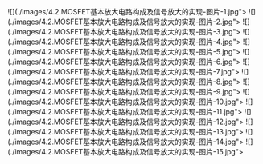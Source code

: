﻿![](./images/4.2.MOSFET基本放大电路构成及信号放大的实现-图片-1.jpg"></div>
![](./images/4.2.MOSFET基本放大电路构成及信号放大的实现-图片-2.jpg"></div>
![](./images/4.2.MOSFET基本放大电路构成及信号放大的实现-图片-3.jpg"></div>
![](./images/4.2.MOSFET基本放大电路构成及信号放大的实现-图片-4.jpg"></div>
![](./images/4.2.MOSFET基本放大电路构成及信号放大的实现-图片-5.jpg"></div>
![](./images/4.2.MOSFET基本放大电路构成及信号放大的实现-图片-6.jpg"></div>
![](./images/4.2.MOSFET基本放大电路构成及信号放大的实现-图片-7.jpg"></div>
![](./images/4.2.MOSFET基本放大电路构成及信号放大的实现-图片-8.jpg"></div>
![](./images/4.2.MOSFET基本放大电路构成及信号放大的实现-图片-9.jpg"></div>
![](./images/4.2.MOSFET基本放大电路构成及信号放大的实现-图片-10.jpg"></div>
![](./images/4.2.MOSFET基本放大电路构成及信号放大的实现-图片-11.jpg"></div>
![](./images/4.2.MOSFET基本放大电路构成及信号放大的实现-图片-12.jpg"></div>
![](./images/4.2.MOSFET基本放大电路构成及信号放大的实现-图片-13.jpg"></div>
![](./images/4.2.MOSFET基本放大电路构成及信号放大的实现-图片-14.jpg"></div>
![](./images/4.2.MOSFET基本放大电路构成及信号放大的实现-图片-15.jpg"></div>
